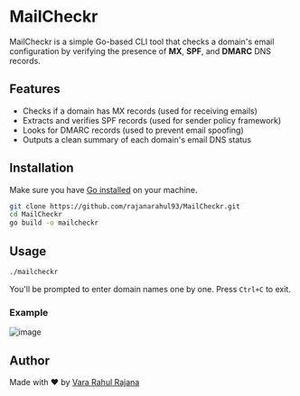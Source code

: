 #  MailCheckr

MailCheckr is a simple Go-based CLI tool that checks a domain's email configuration by verifying the presence of **MX**, **SPF**, and **DMARC** DNS records.

##  Features

- Checks if a domain has MX records (used for receiving emails)
-  Extracts and verifies SPF records (used for sender policy framework)
-  Looks for DMARC records (used to prevent email spoofing)
-  Outputs a clean summary of each domain's email DNS status

##  Installation

Make sure you have [Go installed](https://golang.org/dl/) on your machine.

```bash
git clone https://github.com/rajanarahul93/MailCheckr.git
cd MailCheckr
go build -o mailcheckr
```

##  Usage

```bash
./mailcheckr
```

You'll be prompted to enter domain names one by one. Press `Ctrl+C` to exit.

###  Example

![image](https://github.com/user-attachments/assets/620c8634-41dd-40f0-b660-e34ecdadfe6f)



##  Author

Made with ❤️ by [Vara Rahul Rajana](https://github.com/rajanarahul93)
